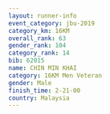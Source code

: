 ```yaml
---
layout: runner-info 
event_category: jbu-2019 
category_km: 16KM  
overall_rank: 63
gender_rank: 104
category_rank: 14
bib: 62015
name: CHIN MIN KHAI
category: 16KM Men Veteran
gender: Male
finish_time: 2-21-00
country: Malaysia
---
```

